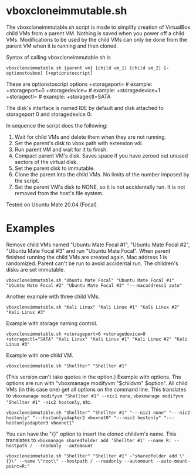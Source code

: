 # vboxcloneimmutable.sh

The vboxcloneimmutable.sh script is made to simplify creation of VirtualBox child VMs from a parent VM. Nothing is saved when you power off a child VMs. Modifications to be used by the child VMs can only be done from the parent VM when it is running and then cloned.

Syntax of calling vboxcloneimmutable.sh is
```
vboxcloneimmutable.sh {parent vm} [child vm_1] [child vm_2] [-optionstovbox] [+optionstoscript]
```

These are optionstoscript options
+storageport=<number> # example: +storageport=0
+storagedevice=<number> # example: +storagedevice=1
+storagectl=<name> # example: +storagectl=SATA

The disk's interface is named IDE by default and disk attached to storageport 0 and storagedevice 0:

In sequence the script does the following:
1) Wait for child VMs and delete them when they are not running.
2) Set the parent's disk to vbox path with extension vdi.
3) Run parent VM and wait for it to finish.
4) Compact parent VM's disk. Saves space if you have zeroed out unused sectors of the virtual disk.
5) Set the parent disk to immutable.
6) Clone the parent into the child VMs. No limits of the number imposed by the script.
7) Set the parent VM's disk to NONE, so it is not accidentally run. It is not removed from the host's file system.

Tested on Ubuntu Mate 20.04 (Focal).

# Examples
Remove child VMs named "Ubuntu Mate Focal #1", "Ubuntu Mate Focal #2", "Ubuntu Mate Focal #3" and run "Ubuntu Mate Focal". When parent finished running the child VMs are created again, Mac address 1 is randomized. Parent can't be run to avoid accidental run. The children's disks are set immutable.
```
vboxcloneimmutable.sh "Ubuntu Mate Focal" "Ubuntu Mate Focal #1" "Ubuntu Mate Focal #2" "Ubuntu Mate Focal #3" "---macaddress1 auto"
```

Another example with three child VMs.
```
vboxcloneimmutable.sh "Kali Linux" "Kali Linux #1" "Kali Linux #2" "Kali Linux #3"
```

Example with storage naming control.
```
vboxcloneimmutable.sh +storageport=0 +storagedevice=0 +storagectl="SATA" "Kali Linux" "Kali Linux #1" "Kali Linux #2" "Kali Linux #3"
```

Example with one child VM.
```
vboxcloneimmutable.sh "Shellter" "Shellter #1"
```

(This version can't take quotes in the option.) Example with options. The options are run with "vboxmanage modifyvm "$childvm" $option". All child VMs (in this case one) get all options on the command line. This translates to ```vboxmanage modifyvm "Shellter #1" --nic1 none```,  ```vboxmanage modifyvm "Shellter #1" -nic2 hostonly```, etc.
```
vboxcloneimmutable.sh "Shellter" "Shellter #1" "---nic1 none" "---nic2 hostonly" "---hostonlyadapter2 vboxnet0" "---nic3 hostonly" "---hostonlyadapter3 vboxnet1"
```

You can have the "{}" option to insert the cloned childvm's name. This translates to ```vboxmanage sharedfolder add 'Shellter #1' --name R: --hostpath / --readonly --automount```
```
vboxcloneimmutable.sh "Shellter" "Shellter #1" -"sharedfolder add \"{}\" --name \"root\" --hostpath / --readonly --automount --auto-mount-point=R:" 
```

